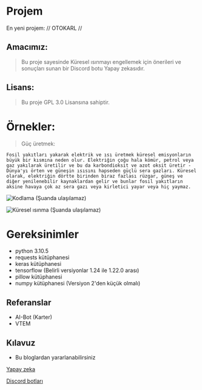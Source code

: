 # Projem

En yeni projem: // OTOKARL //

## Amacımız:
> Bu proje sayesinde Küresel ısınmayı engellemek için önerileri ve sonuçları sunan bir Discord botu Yapay zekasıdır.

## Lisans:
> Bu proje GPL 3.0 Lisansına sahiptir.

# Örnekler:
> Güç üretmek:

    Fosil yakıtları yakarak elektrik ve ısı üretmek küresel emisyonların büyük bir kısmına neden olur. Elektriğin çoğu hala kömür, petrol veya gaz yakılarak üretilir ve bu da karbondioksit ve azot oksit üretir - Dünya'yı örten ve güneşin ısısını hapseden güçlü sera gazları. Küresel olarak, elektriğin dörtte birinden biraz fazlası rüzgar, güneş ve diğer yenilenebilir kaynaklardan gelir ve bunlar fosil yakıtların aksine havaya çok az sera gazı veya kirletici yayar veya hiç yaymaz.

![Kodlama (Şuanda ulaşılamaz)](https://github.com/user-attachments/assets/480a60a9-775f-4913-883a-841214aa5cea)

![Küresel ısınma (Şuanda ulaşılamaz)](https://github.com/user-attachments/assets/204c9cd1-e87c-4880-bad2-f5e9b48a9a7e)

# Gereksinimler
- python 3.10.5
- requests kütüphanesi
- keras kütüphanesi
- tensorflow (Belirli versiyonlar 1.24 ile 1.22.0 arası)
- pillow kütüphanesi
- numpy kütüphanesi (Versiyon 2'den küçük olmalı)

## Referanslar
- AI-Bot (Karter)
- VTEM

## Kılavuz
- Bu bloglardan yararlanabilirsiniz 

[Yapay zeka](https://www.pecan.ai/blog/3-ways-build-your-own-ai-model/)

[Discord botları](https://www.upwork.com/resources/how-to-make-discord-bot)
